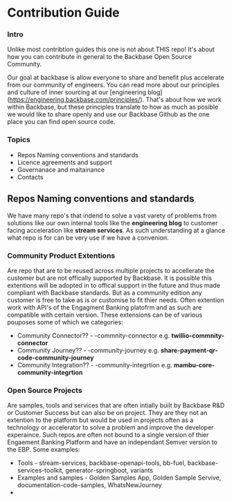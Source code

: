 # Contribution Guide

### Intro

Unlike most contribtion guides this one is not about THIS repo! It's about how you can contribute in general to the Backbase Open Source Community.

Our goal at backbase is allow everyone to share and benefit plus accelerate from our community of engineers. You can read more about our principles and culture of inner sourcing at our [engineering blog] (https://engineering.backbase.com/principles/). That's about how we work within Backbase, but these principles translate to how as much as posible we would like to share openly and use our Backbase Github as the one place you can find open source code.

### Topics

* Repos Naming conventions and standards
* Licence agreements and support
* Governanace and maitainance
* Contacts


## Repos Naming conventions and standards

We have many repo's that indend to solve a vast varety of problems from solutions like our own internal tools like the **engineering blog** to customer facing acceleration like **stream services**. As such understanding at a glance what repo is for can be very use if we have a convenion.

### Community Product Extentions

Are repo that are to be reused across multiple projects to accellerate the customer but are not offically supported by Backbase. It is possible this extentions will be adopted in to offical support in the future and thus made compliant with Backbase standards. But as a community edition any customer is free to take as is or customise to fit thier needs. Often extention work with API's of the Engagment Banking platofrm and as such are compatible with certain version. These extensions can be of various pouposes some of which we categories:

* Community Connector?? - <fintech-name>-commnity-connector e.g. **twillio-commnity-connector**
* Community Journey?? -  <journey-name>-community-journey e.g. **share-payment-qr-code-community-journey**
* Community Integration?? - <integration-name>-community-integrtion e.g. **mambu-core-community-integrtion**

### Open Source Projects

Are samples, tools and services that are often intially built by Backbase R&D or Customer Success but can also be on project. They are they not an extention to the platform but would be used in projects often as a technology or accelerator to solve a problem and improve the developer experaince. Such repos are often not bound to a single version of thier Engaement Banking Platform and have an independant Semver version to the EBP. Some examples:

* Tools - stream-services, backbase-openapi-tools, bb-fuel, backbase-services-toolkit, generator-springboot, variants
* Examples and samples - Golden Samples App, Golden Sample Servive, documentation-code-samples, WhatsNewJourney 
*   






